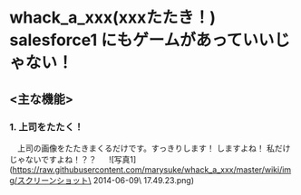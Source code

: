 whack_a_xxx(xxxたたき！) salesforce1 にもゲームがあっていいじゃない！
========================================
## <主な機能>  
### 1. 上司をたたく！
　上司の画像をたたきまくるだけです。すっきりします！ しますよね！ 私だけじゃないですよね！？？
　
![写真1](https://raw.githubusercontent.com/marysuke/whack_a_xxx/master/wiki/img/スクリーンショット\ 2014-06-09\ 17.49.23.png)  
